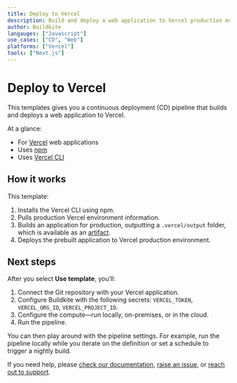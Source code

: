 ```yaml
---
title: Deploy to Vercel
description: Build and deploy a web application to Vercel production environment.
author: Buildkite
langauges: ["Javascript"]
use_cases: ["CD", "Web"]
platforms: ["Vercel"]
tools: ["Next.js"]
---
```


# Deploy to Vercel

This templates gives you a continuous deployment (CD) pipeline that builds and deploys a web application to Vercel.

At a glance:

- For [Vercel](https://vercel.com/) web applications
- Uses [npm](https://www.npmjs.com/)
- Uses [Vercel CLI](https://vercel.com/docs/cli)

## How it works

This template:

1. Installs the Vercel CLI using npm.
2. Pulls production Vercel environment information.
3. Builds an application for production, outputting a `.vercel/output` folder, which is available as an [artifact](https://buildkite.com/docs/pipelines/artifacts).
4. Deploys the prebuilt application to Vercel production environment.

## Next steps

After you select **Use template**, you’ll:

1. Connect the Git repository with your Vercel application.
2. Configure Buildkite with the following secrets: `VERCEL_TOKEN`, `VERCEL_ORG_ID`, `VERCEL_PROJECT_ID`.
3. Configure the compute—run locally, on-premises, or in the cloud.
4. Run the pipeline.

You can then play around with the pipeline settings. For example, run the pipeline locally while you iterate on the definition or set a schedule to trigger a nightly build.

If you need help, please [check our documentation](https://buildkite.com/docs/pipelines/configuration-overview), [raise an issue](https://github.com/buildkite/templates/issues), or [reach out to support](https://buildkite.com/support).
